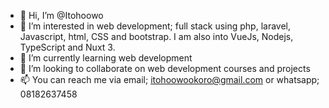- 👋 Hi, I’m @Itohoowo
- 👀 I’m interested in web development; full stack using php, laravel, Javascript, html, CSS and bootstrap. I am also into VueJs, Nodejs, TypeScript and Nuxt 3.
- 🌱 I’m currently learning web development
- 💞️ I’m looking to collaborate on web development courses and projects
- 📫 You can reach me via email; itohoowookoro@gmail.com or whatsapp; 08182637458

<!---
Itohoowo/Itohoowo is a ✨ special ✨ repository because its `README.md` (this file) appears on your GitHub profile.
You can click the Preview link to take a look at your changes.
--->
